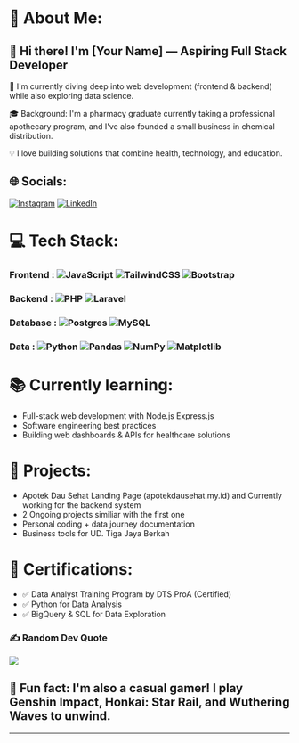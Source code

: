 # 💫 About Me:
## 👋 Hi there! I'm [Your Name] — Aspiring Full Stack Developer
🚀 I'm currently diving deep into web development (frontend & backend) while also exploring data science.

🎓 Background: I'm a pharmacy graduate currently taking a professional apothecary program, and I've also founded a small business in chemical distribution.

💡 I love building solutions that combine health, technology, and education.


## 🌐 Socials:
[![Instagram](https://img.shields.io/badge/Instagram-%23E4405F.svg?logo=Instagram&logoColor=white)](https://instagram.com/zandev.code) [![LinkedIn](https://img.shields.io/badge/LinkedIn-%230077B5.svg?logo=linkedin&logoColor=white)](https://linkedin.com/in/https://www.linkedin.com/in/fauzanahnaf/) 

# 💻 Tech Stack:
### Frontend : ![JavaScript](https://img.shields.io/badge/javascript-%23323330.svg?style=for-the-badge&logo=javascript&logoColor=%23F7DF1E) ![TailwindCSS](https://img.shields.io/badge/tailwindcss-%2338B2AC.svg?style=for-the-badge&logo=tailwind-css&logoColor=white) ![Bootstrap](https://img.shields.io/badge/bootstrap-%238511FA.svg?style=for-the-badge&logo=bootstrap&logoColor=white)
### Backend : ![PHP](https://img.shields.io/badge/php-%23777BB4.svg?style=for-the-badge&logo=php&logoColor=white) ![Laravel](https://img.shields.io/badge/laravel-%23FF2D20.svg?style=for-the-badge&logo=laravel&logoColor=white) 
### Database : ![Postgres](https://img.shields.io/badge/postgres-%23316192.svg?style=for-the-badge&logo=postgresql&logoColor=white) ![MySQL](https://img.shields.io/badge/mysql-4479A1.svg?style=for-the-badge&logo=mysql&logoColor=white)
### Data : ![Python](https://img.shields.io/badge/python-3670A0?style=for-the-badge&logo=python&logoColor=ffdd54) ![Pandas](https://img.shields.io/badge/pandas-%23150458.svg?style=for-the-badge&logo=pandas&logoColor=white) ![NumPy](https://img.shields.io/badge/numpy-%23013243.svg?style=for-the-badge&logo=numpy&logoColor=white) ![Matplotlib](https://img.shields.io/badge/Matplotlib-%23ffffff.svg?style=for-the-badge&logo=Matplotlib&logoColor=black)

# 📚 Currently learning:

- Full-stack web development with Node.js Express.js
- Software engineering best practices
- Building web dashboards & APIs for healthcare solutions


# 🌱 Projects:
- Apotek Dau Sehat Landing Page (apotekdausehat.my.id) and Currently working for the backend system
- 2 Ongoing projects similiar with the first one
- Personal coding + data journey documentation
- Business tools for UD. Tiga Jaya Berkah 

# 📄 Certifications:
- ✅ Data Analyst Training Program by DTS ProA (Certified)
- ✅ Python for Data Analysis
- ✅ BigQuery & SQL for Data Exploration

### ✍️ Random Dev Quote
![](https://quotes-github-readme.vercel.app/api?type=horizontal&theme=radical)


## 💬 Fun fact: I'm also a casual gamer! I play Genshin Impact, Honkai: Star Rail, and Wuthering Waves to unwind.

---
